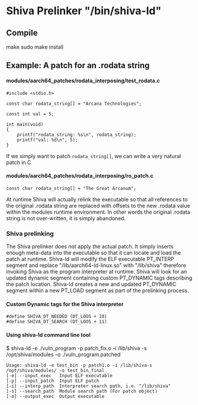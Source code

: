 # Shiva Prelinker "/bin/shiva-ld"

## Compile

make
sudo make install

## Example: A patch for an .rodata string

#### modules/aarch64_patches/rodata_interposing/test_rodata.c
```
#include <stdio.h>

const char rodata_string[] = "Arcana Technologies";

const int val = 5;

int main(void)
{
	printf("rodata_string: %s\n", rodata_string);
	printf("val: %d\n", 5);
}

```

If we simply want to patch `rodata_string[]`, we can write a very
natural patch in C

#### modules/aarch64_patches/rodata_interposing/ro_patch.c

```
const char rodata_string[] = "The Great Arcanum";
```

At runtime Shiva will actually relink the executable so that all references
to the original .rodata string are replaced with offsets to the new .rodata
value within the modules runtime environment. In other words the original
.rodata string is not over-written, it is simply abandoned.


### Shiva prelinking

The Shiva prelinker does not apply the actual patch. It simply inserts enough
meta-data into the executable so that it can locate and load the patch at
runtime.  Shiva-ld will modify the ELF executable PT_INTERP segment and replace
"/lib/aarch64-ld-linux.so" with "/lib/shiva" therefore invoking Shiva as the
program interpreter at runtime.  Shiva will look for an updated dynamic segment
containing custom PT_DYNAMIC tags describing the patch location. Shiva-ld
creates a new and updated PT_DYNAMIC segment within a new PT_LOAD segment as
part of the prelinking process.

#### Custom Dynamic tags for the Shiva interpreter

```
#define SHIVA_DT_NEEDED (DT_LOOS + 10)
#define SHIVA_DT_SEARCH (DT_LOOS + 11)
```

#### Using shiva-ld command line tool

$ shiva-ld -e ./vuln_program -p patch_fix.o -i /lib/shiva -s /opt/shiva/modules -o ./vuln_program.patched

```
Usage: shiva-ld -e test_bin -p patch1.o -i /lib/shiva-s /opt/shiva/modules/ -o test_bin_final
[-e] --input_exec	Input ELF executable
[-p] --input_patch	Input ELF patch
[-i] --interp_path	Interpreter search path, i.e. "/lib/shiva"
[-s] --search_path	Module search path (For patch object)
[-o] --output_exec	Output executable
```
